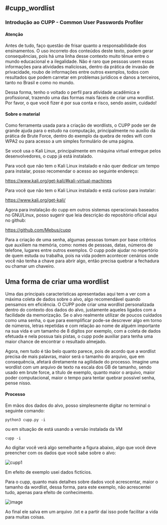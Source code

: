 <h2> #cupp_wordlist</h2>

<h3>Introdução ao CUPP - Common User Passwords Profiler</h3>

<h4>Atenção</h4>

Antes de tudo, faço questão de frisar quanto a responsabilidade dos ensinamentos. O uso incorreto dos conteúdos deste texto, podem gerar consequências, pois há uma linha desse contexto muito tênue entre o mundo educacional e a ilegalidade. Não é raro que pessoas usem essas informações para atividades maliciosas, dentro da prática de invasão de privacidade, roubo de informações entre outros exemplos, todos com resultados que podem carretar em problemas jurídicos e danos a terceiros, tanto no Brasil e como no mundo. 

Dessa forma, tenho o voltado o perfil para atividade acadêmica e profissional, trazendo uma das formas mais fáceis de criar uma wordlist. 
Por favor, o que você fizer é por sua conta e risco, sendo assim, cuidado!

<h4>Sobre o material</h4>

Como ferramenta usada para a criação de wordlists, o CUPP pode ser de grande ajuda para o estudo na computação, principalmente no auxílio da prática de Brute Force, dentro do exemplo da quebra de redes wifi com WPA2 ou para acesso a um simples formulário de uma página.

Se você usa o Kali Linux, principalmente em máquina virtual entregue pelos desenvolvedores, o cupp já está instalado.

Para você que não tem o Kali Linux instalado e não quer dedicar um tempo para instalar, posso recomendar o acesso ao seguinte endereço:

https://www.kali.org/get-kali/#kali-virtual-machines

Para você que não tem o Kali Linux instalado e está curioso para instalar:

https://www.kali.org/get-kali/

Agora para instalação do cupp em outros sistemas operacionais baseados no GNU/Linux, posso sugerir que leia descrição do repositório oficial aqui no github:

https://github.com/Mebus/cupp


Para a criação de uma senha, algumas pessoas tomam por base critérios que auxiliem na memória, como: nomes de pessoas, datas, números de telefone, lugares entre outros exemplos. O cupp pode ajudar no repertório de quem estuda ou trabalha, pois na vida podem acontecer cenários onde você não tenha a chave para abrir algo, então precisa quebrar a fechadura ou chamar um chaveiro.

<h2>Uma forma de criar uma wordlist</h2>

Uma das principais características apresentadas aqui tem a ver com a máxima coleta de dados sobre o alvo,  algo recomendável quando pensamos em eficiência. O CUPP pode criar uma wordlist personalizada dentro do contexto dos dados do alvo, justamente aqueles ligados com a facilidade da memorização. Se o alvo realmente utilizar de poucos cuidados como uma senha, o que para exemplificar pode-se descrever algo em torno de números, letras repetidas e com relação ao nome de alguém importante na sua vida e um tamanho de 8 digitos por exemplo, com a coleta de dados efetuada e nela possua tais pistas, o cupp pode auxiliar para tenha uma maior chance de encontrar o resultado almejado. 

Agora, nem tudo é tão belo quanto parece, pois de acordo que a wordlist precisa de mais palavras, maior será o tamanho do arquivo, que em consequência, afetará diretamente na agilidade do processo. Imagine uma wordlist com um arquivo de texto na escala dos GB de tamanho, sendo usado em brute force, a título de exemplo, quanto maior o arquivo, maior poder computacional, maior o tempo para tentar quebrar possível senha, pense nisso.

<h4>Processo</h4>

Em mãos dos dados do alvo, posso simplesmente digitar no terminal o seguinte comando:

```
python3 cupp.py -i
```

ou em situação de está usando a versão instalada da VM

```
cupp -i
```


Ao digitar você verá algo semelhante a figura abaixo, algo que você deve preencher com os dados que você sabe sobre o alvo:

![cupp1](https://user-images.githubusercontent.com/39026922/175141784-f18f81e2-b112-44f3-8718-0f780d0db01c.png)

Em efeito de exemplo usei dados fictícios. 

Para o cupp, quanto mais detalhes sobre dados você acrescentar, maior o tamanho da wordlist, dessa forma, para este exemplo, não acrescentei tudo, apenas para efeito de conhecimento.

![image](https://user-images.githubusercontent.com/39026922/175144006-2047e036-c9a7-46c8-b4b5-c04c5c181ebf.png)


Ao final ele salva em um arquivo .txt e a partir daí isso pode facilitar a vida para muitas coisas.



